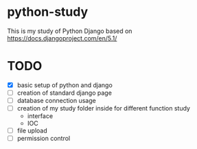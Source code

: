# python-study
This is my study of Python Django based on https://docs.djangoproject.com/en/5.1/

# TODO
- [x] basic setup of python and django
- [ ] creation of standard django page
- [ ] database connection usage
- [ ] creation of my study folder inside for different function study
  - interface
  - IOC
- [ ] file upload
- [ ] permission control